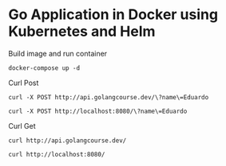 # Go Application in Docker using Kubernetes and Helm

Build image and run container

```
docker-compose up -d
```

Curl Post
```
curl -X POST http://api.golangcourse.dev/\?name\=Eduardo
```
```
curl -X POST http://localhost:8080/\?name\=Eduardo
```

Curl Get
```
curl http://api.golangcourse.dev/
```
```
curl http://localhost:8080/
```
